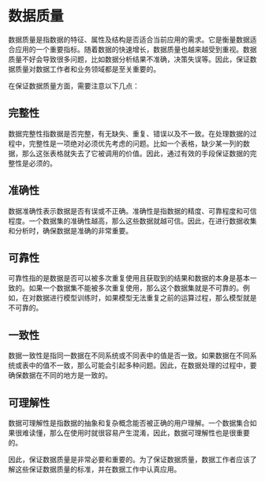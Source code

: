 # 数据质量

数据质量是指数据的特征、属性及结构是否适合当前应用的需求。它是衡量数据适合应用的一个重要指标。随着数据的快速增长，数据质量也越来越受到重视。数据质量不好会导致很多问题，比如数据分析结果不准确，决策失误等。因此，保证数据质量对数据工作者和业务领域都是至关重要的。

在保证数据质量方面，需要注意以下几点：

## 完整性

数据完整性指数据是否完整，有无缺失、重复、错误以及不一致。在处理数据的过程中，完整性是一项绝对必须优先考虑的问题。比如一个表格，缺少某一列的数据，那么这张表格就失去了它被调用的价值。因此，通过有效的手段保证数据的完整性是必须的。

## 准确性

数据准确性表示数据是否有误或不正确。准确性是指数据的精度、可靠程度和可信程度。一个数据集的准确性越高，那么这些数据就越可信。因此，在进行数据收集和分析时，确保数据是准确的非常重要。

## 可靠性

可靠性指的是数据是否可以被多次重复使用且获取到的结果和数据的本身是基本一致的。如果一个数据集不能被多次重复使用，那么这个数据集就是不可靠的。例如，在对数据进行模型训练时，如果模型无法重复之前的运算过程，那么模型就是不可靠的。

## 一致性

数据一致性是指同一数据在不同系统或不同表中的值是否一致。如果数据在不同系统或表中的值不一致，那么可能会引起多种问题。因此，在数据处理的过程中，要确保数据在不同的地方是一致的。

## 可理解性

数据可理解性是指数据的抽象和复杂概念能否被正确的用户理解。一个数据集合如果很难读懂，那么在使用时就很容易产生混淆，因此，数据可理解性也是很重要的。

因此，保证数据质量是非常必要和重要的。为了保证数据质量，数据工作者应该了解这些保证数据质量的标准，并在数据工作中认真应用。